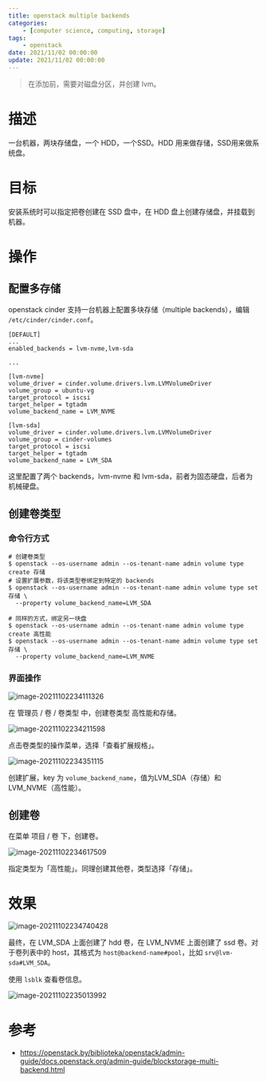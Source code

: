 ```yaml
---
title: openstack multiple backends
categories: 
	- [computer science, computing, storage]
tags:
	- openstack
date: 2021/11/02 00:00:00
update: 2021/11/02 00:00:00
---
```


> 在添加前，需要对磁盘分区，并创建 lvm。

# 描述

一台机器，两块存储盘，一个 HDD，一个SSD。HDD 用来做存储，SSD用来做系统盘。

# 目标

安装系统时可以指定把卷创建在 SSD 盘中，在 HDD 盘上创建存储盘，并挂载到机器。

# 操作

## 配置多存储

openstack cinder 支持一台机器上配置多块存储（multiple backends），编辑 `/etc/cinder/cinder.conf`。

```shell
[DEFAULT]
...
enabled_backends = lvm-nvme,lvm-sda

...

[lvm-nvme]
volume_driver = cinder.volume.drivers.lvm.LVMVolumeDriver
volume_group = ubuntu-vg
target_protocol = iscsi
target_helper = tgtadm
volume_backend_name = LVM_NVME

[lvm-sda]
volume_driver = cinder.volume.drivers.lvm.LVMVolumeDriver
volume_group = cinder-volumes
target_protocol = iscsi
target_helper = tgtadm
volume_backend_name = LVM_SDA
```

这里配置了两个 backends，lvm-nvme 和 lvm-sda，前者为固态硬盘，后者为机械硬盘。

## 创建卷类型

### 命令行方式

```shell
# 创建卷类型
$ openstack --os-username admin --os-tenant-name admin volume type create 存储
# 设置扩展参数，将该类型卷绑定到特定的 backends
$ openstack --os-username admin --os-tenant-name admin volume type set 存储 \
  --property volume_backend_name=LVM_SDA
  
# 同样的方式，绑定另一块盘
$ openstack --os-username admin --os-tenant-name admin volume type create 高性能
$ openstack --os-username admin --os-tenant-name admin volume type set 存储 \
  --property volume_backend_name=LVM_NVME
```

### 界面操作

![image-20211102234111326](multiple-backends/image-20211102234111326.png)

在 管理员 / 卷 / 卷类型 中，创建卷类型 高性能和存储。

![image-20211102234211598](multiple-backends/image-20211102234211598.png)

点击卷类型的操作菜单，选择「查看扩展规格」。

![image-20211102234351115](multiple-backends/image-20211102234351115.png)

创建扩展，key 为 `volume_backend_name`，值为LVM_SDA（存储）和 LVM_NVME（高性能）。

## 创建卷

在菜单 项目 / 卷 下，创建卷。

![image-20211102234617509](multiple-backends/image-20211102234617509.png)

指定类型为「高性能」。同理创建其他卷，类型选择「存储」。

# 效果

![image-20211102234740428](multiple-backends/image-20211102234740428.png)

最终，在 LVM_SDA 上面创建了 hdd 卷，在 LVM_NVME 上面创建了 ssd 卷。对于卷列表中的 host，其格式为 `host@backend-name#pool`，比如 `srv@lvm-sda#LVM_SDA`。

使用  `lsblk` 查看卷信息。

![image-20211102235013992](multiple-backends/image-20211102235013992.png)

# 参考

- https://openstack.by/biblioteka/openstack/admin-guide/docs.openstack.org/admin-guide/blockstorage-multi-backend.html
